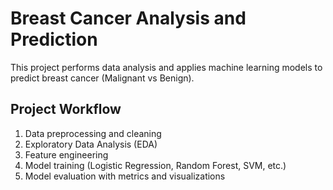 # Breast Cancer Analysis and Prediction

This project performs data analysis and applies machine learning models 
to predict breast cancer (Malignant vs Benign).

## Project Workflow
1. Data preprocessing and cleaning
2. Exploratory Data Analysis (EDA)
3. Feature engineering
4. Model training (Logistic Regression, Random Forest, SVM, etc.)
5. Model evaluation with metrics and visualizations
